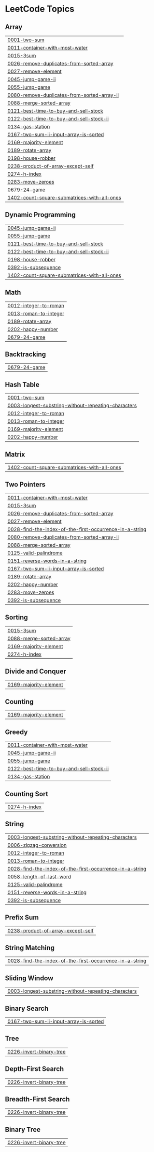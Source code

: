 
<!---LeetCode Topics Start-->
# LeetCode Topics
## Array 
|  |
| ------- |
| [0001-two-sum](https://github.com/prince221500/leetcode-solution/tree/master/0001-two-sum) |
| [0011-container-with-most-water](https://github.com/prince221500/leetcode-solution/tree/master/0011-container-with-most-water) |
| [0015-3sum](https://github.com/prince221500/leetcode-solution/tree/master/0015-3sum) |
| [0026-remove-duplicates-from-sorted-array](https://github.com/prince221500/leetcode-solution/tree/master/0026-remove-duplicates-from-sorted-array) |
| [0027-remove-element](https://github.com/prince221500/leetcode-solution/tree/master/0027-remove-element) |
| [0045-jump-game-ii](https://github.com/prince221500/leetcode-solution/tree/master/0045-jump-game-ii) |
| [0055-jump-game](https://github.com/prince221500/leetcode-solution/tree/master/0055-jump-game) |
| [0080-remove-duplicates-from-sorted-array-ii](https://github.com/prince221500/leetcode-solution/tree/master/0080-remove-duplicates-from-sorted-array-ii) |
| [0088-merge-sorted-array](https://github.com/prince221500/leetcode-solution/tree/master/0088-merge-sorted-array) |
| [0121-best-time-to-buy-and-sell-stock](https://github.com/prince221500/leetcode-solution/tree/master/0121-best-time-to-buy-and-sell-stock) |
| [0122-best-time-to-buy-and-sell-stock-ii](https://github.com/prince221500/leetcode-solution/tree/master/0122-best-time-to-buy-and-sell-stock-ii) |
| [0134-gas-station](https://github.com/prince221500/leetcode-solution/tree/master/0134-gas-station) |
| [0167-two-sum-ii-input-array-is-sorted](https://github.com/prince221500/leetcode-solution/tree/master/0167-two-sum-ii-input-array-is-sorted) |
| [0169-majority-element](https://github.com/prince221500/leetcode-solution/tree/master/0169-majority-element) |
| [0189-rotate-array](https://github.com/prince221500/leetcode-solution/tree/master/0189-rotate-array) |
| [0198-house-robber](https://github.com/prince221500/leetcode-solution/tree/master/0198-house-robber) |
| [0238-product-of-array-except-self](https://github.com/prince221500/leetcode-solution/tree/master/0238-product-of-array-except-self) |
| [0274-h-index](https://github.com/prince221500/leetcode-solution/tree/master/0274-h-index) |
| [0283-move-zeroes](https://github.com/prince221500/leetcode-solution/tree/master/0283-move-zeroes) |
| [0679-24-game](https://github.com/prince221500/leetcode-solution/tree/master/0679-24-game) |
| [1402-count-square-submatrices-with-all-ones](https://github.com/prince221500/leetcode-solution/tree/master/1402-count-square-submatrices-with-all-ones) |
## Dynamic Programming
|  |
| ------- |
| [0045-jump-game-ii](https://github.com/prince221500/leetcode-solution/tree/master/0045-jump-game-ii) |
| [0055-jump-game](https://github.com/prince221500/leetcode-solution/tree/master/0055-jump-game) |
| [0121-best-time-to-buy-and-sell-stock](https://github.com/prince221500/leetcode-solution/tree/master/0121-best-time-to-buy-and-sell-stock) |
| [0122-best-time-to-buy-and-sell-stock-ii](https://github.com/prince221500/leetcode-solution/tree/master/0122-best-time-to-buy-and-sell-stock-ii) |
| [0198-house-robber](https://github.com/prince221500/leetcode-solution/tree/master/0198-house-robber) |
| [0392-is-subsequence](https://github.com/prince221500/leetcode-solution/tree/master/0392-is-subsequence) |
| [1402-count-square-submatrices-with-all-ones](https://github.com/prince221500/leetcode-solution/tree/master/1402-count-square-submatrices-with-all-ones) |
## Math
|  |
| ------- |
| [0012-integer-to-roman](https://github.com/prince221500/leetcode-solution/tree/master/0012-integer-to-roman) |
| [0013-roman-to-integer](https://github.com/prince221500/leetcode-solution/tree/master/0013-roman-to-integer) |
| [0189-rotate-array](https://github.com/prince221500/leetcode-solution/tree/master/0189-rotate-array) |
| [0202-happy-number](https://github.com/prince221500/leetcode-solution/tree/master/0202-happy-number) |
| [0679-24-game](https://github.com/prince221500/leetcode-solution/tree/master/0679-24-game) |
## Backtracking
|  |
| ------- |
| [0679-24-game](https://github.com/prince221500/leetcode-solution/tree/master/0679-24-game) |
## Hash Table
|  |
| ------- |
| [0001-two-sum](https://github.com/prince221500/leetcode-solution/tree/master/0001-two-sum) |
| [0003-longest-substring-without-repeating-characters](https://github.com/prince221500/leetcode-solution/tree/master/0003-longest-substring-without-repeating-characters) |
| [0012-integer-to-roman](https://github.com/prince221500/leetcode-solution/tree/master/0012-integer-to-roman) |
| [0013-roman-to-integer](https://github.com/prince221500/leetcode-solution/tree/master/0013-roman-to-integer) |
| [0169-majority-element](https://github.com/prince221500/leetcode-solution/tree/master/0169-majority-element) |
| [0202-happy-number](https://github.com/prince221500/leetcode-solution/tree/master/0202-happy-number) |
## Matrix
|  |
| ------- |
| [1402-count-square-submatrices-with-all-ones](https://github.com/prince221500/leetcode-solution/tree/master/1402-count-square-submatrices-with-all-ones) |
## Two Pointers
|  |
| ------- |
| [0011-container-with-most-water](https://github.com/prince221500/leetcode-solution/tree/master/0011-container-with-most-water) |
| [0015-3sum](https://github.com/prince221500/leetcode-solution/tree/master/0015-3sum) |
| [0026-remove-duplicates-from-sorted-array](https://github.com/prince221500/leetcode-solution/tree/master/0026-remove-duplicates-from-sorted-array) |
| [0027-remove-element](https://github.com/prince221500/leetcode-solution/tree/master/0027-remove-element) |
| [0028-find-the-index-of-the-first-occurrence-in-a-string](https://github.com/prince221500/leetcode-solution/tree/master/0028-find-the-index-of-the-first-occurrence-in-a-string) |
| [0080-remove-duplicates-from-sorted-array-ii](https://github.com/prince221500/leetcode-solution/tree/master/0080-remove-duplicates-from-sorted-array-ii) |
| [0088-merge-sorted-array](https://github.com/prince221500/leetcode-solution/tree/master/0088-merge-sorted-array) |
| [0125-valid-palindrome](https://github.com/prince221500/leetcode-solution/tree/master/0125-valid-palindrome) |
| [0151-reverse-words-in-a-string](https://github.com/prince221500/leetcode-solution/tree/master/0151-reverse-words-in-a-string) |
| [0167-two-sum-ii-input-array-is-sorted](https://github.com/prince221500/leetcode-solution/tree/master/0167-two-sum-ii-input-array-is-sorted) |
| [0189-rotate-array](https://github.com/prince221500/leetcode-solution/tree/master/0189-rotate-array) |
| [0202-happy-number](https://github.com/prince221500/leetcode-solution/tree/master/0202-happy-number) |
| [0283-move-zeroes](https://github.com/prince221500/leetcode-solution/tree/master/0283-move-zeroes) |
| [0392-is-subsequence](https://github.com/prince221500/leetcode-solution/tree/master/0392-is-subsequence) |
## Sorting
|  |
| ------- |
| [0015-3sum](https://github.com/prince221500/leetcode-solution/tree/master/0015-3sum) |
| [0088-merge-sorted-array](https://github.com/prince221500/leetcode-solution/tree/master/0088-merge-sorted-array) |
| [0169-majority-element](https://github.com/prince221500/leetcode-solution/tree/master/0169-majority-element) |
| [0274-h-index](https://github.com/prince221500/leetcode-solution/tree/master/0274-h-index) |
## Divide and Conquer
|  |
| ------- |
| [0169-majority-element](https://github.com/prince221500/leetcode-solution/tree/master/0169-majority-element) |
## Counting
|  |
| ------- |
| [0169-majority-element](https://github.com/prince221500/leetcode-solution/tree/master/0169-majority-element) |
## Greedy
|  |
| ------- |
| [0011-container-with-most-water](https://github.com/prince221500/leetcode-solution/tree/master/0011-container-with-most-water) |
| [0045-jump-game-ii](https://github.com/prince221500/leetcode-solution/tree/master/0045-jump-game-ii) |
| [0055-jump-game](https://github.com/prince221500/leetcode-solution/tree/master/0055-jump-game) |
| [0122-best-time-to-buy-and-sell-stock-ii](https://github.com/prince221500/leetcode-solution/tree/master/0122-best-time-to-buy-and-sell-stock-ii) |
| [0134-gas-station](https://github.com/prince221500/leetcode-solution/tree/master/0134-gas-station) |
## Counting Sort
|  |
| ------- |
| [0274-h-index](https://github.com/prince221500/leetcode-solution/tree/master/0274-h-index) |
## String
|  |
| ------- |
| [0003-longest-substring-without-repeating-characters](https://github.com/prince221500/leetcode-solution/tree/master/0003-longest-substring-without-repeating-characters) |
| [0006-zigzag-conversion](https://github.com/prince221500/leetcode-solution/tree/master/0006-zigzag-conversion) |
| [0012-integer-to-roman](https://github.com/prince221500/leetcode-solution/tree/master/0012-integer-to-roman) |
| [0013-roman-to-integer](https://github.com/prince221500/leetcode-solution/tree/master/0013-roman-to-integer) |
| [0028-find-the-index-of-the-first-occurrence-in-a-string](https://github.com/prince221500/leetcode-solution/tree/master/0028-find-the-index-of-the-first-occurrence-in-a-string) |
| [0058-length-of-last-word](https://github.com/prince221500/leetcode-solution/tree/master/0058-length-of-last-word) |
| [0125-valid-palindrome](https://github.com/prince221500/leetcode-solution/tree/master/0125-valid-palindrome) |
| [0151-reverse-words-in-a-string](https://github.com/prince221500/leetcode-solution/tree/master/0151-reverse-words-in-a-string) |
| [0392-is-subsequence](https://github.com/prince221500/leetcode-solution/tree/master/0392-is-subsequence) |
## Prefix Sum
|  |
| ------- |
| [0238-product-of-array-except-self](https://github.com/prince221500/leetcode-solution/tree/master/0238-product-of-array-except-self) |
## String Matching
|  |
| ------- |
| [0028-find-the-index-of-the-first-occurrence-in-a-string](https://github.com/prince221500/leetcode-solution/tree/master/0028-find-the-index-of-the-first-occurrence-in-a-string) |
## Sliding Window
|  |
| ------- |
| [0003-longest-substring-without-repeating-characters](https://github.com/prince221500/leetcode-solution/tree/master/0003-longest-substring-without-repeating-characters) |
## Binary Search
|  |
| ------- |
| [0167-two-sum-ii-input-array-is-sorted](https://github.com/prince221500/leetcode-solution/tree/master/0167-two-sum-ii-input-array-is-sorted) |
## Tree
|  |
| ------- |
| [0226-invert-binary-tree](https://github.com/prince221500/leetcode-solution/tree/master/0226-invert-binary-tree) |
## Depth-First Search
|  |
| ------- |
| [0226-invert-binary-tree](https://github.com/prince221500/leetcode-solution/tree/master/0226-invert-binary-tree) |
## Breadth-First Search
|  |
| ------- |
| [0226-invert-binary-tree](https://github.com/prince221500/leetcode-solution/tree/master/0226-invert-binary-tree) |
## Binary Tree
|  |
| ------- |
| [0226-invert-binary-tree](https://github.com/prince221500/leetcode-solution/tree/master/0226-invert-binary-tree) |
<!---LeetCode Topics End-->
